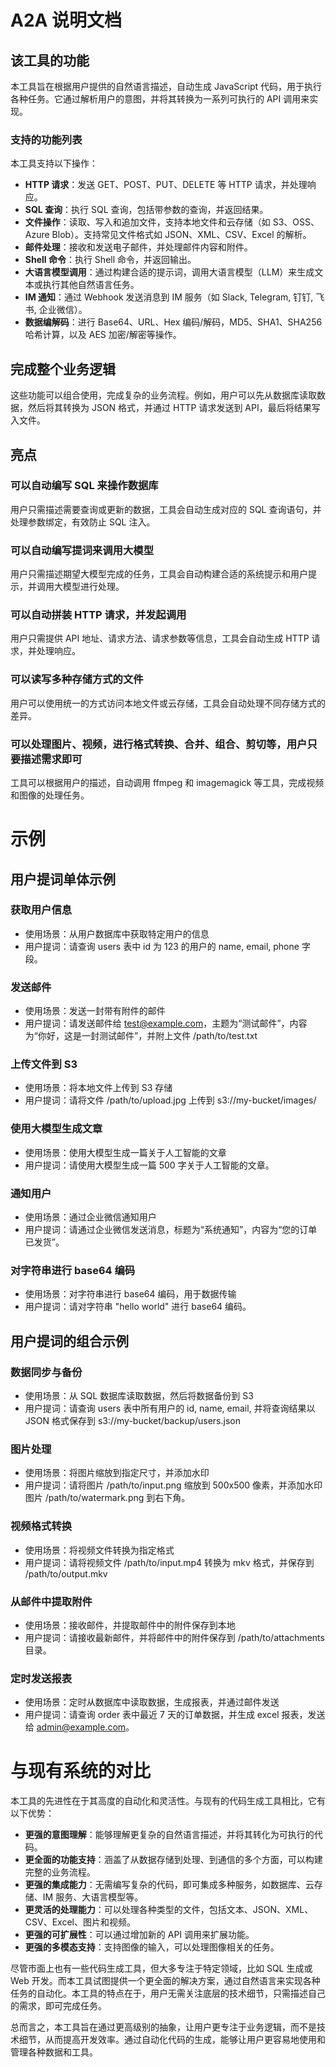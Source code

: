 # A2A 说明文档

## 该工具的功能

本工具旨在根据用户提供的自然语言描述，自动生成 JavaScript 代码，用于执行各种任务。它通过解析用户的意图，并将其转换为一系列可执行的 API 调用来实现。

### 支持的功能列表

本工具支持以下操作：

- **HTTP 请求**：发送 GET、POST、PUT、DELETE 等 HTTP 请求，并处理响应。
- **SQL 查询**：执行 SQL 查询，包括带参数的查询，并返回结果。
- **文件操作**：读取、写入和追加文件，支持本地文件和云存储（如 S3、OSS、Azure Blob）。支持常见文件格式如 JSON、XML、CSV、Excel 的解析。
- **邮件处理**：接收和发送电子邮件，并处理邮件内容和附件。
- **Shell 命令**：执行 Shell 命令，并返回输出。
- **大语言模型调用**：通过构建合适的提示词，调用大语言模型（LLM）来生成文本或执行其他自然语言任务。
- **IM 通知**：通过 Webhook 发送消息到 IM 服务（如 Slack, Telegram, 钉钉, 飞书, 企业微信）。
- **数据编解码**：进行 Base64、URL、Hex 编码/解码，MD5、SHA1、SHA256 哈希计算，以及 AES 加密/解密等操作。

## 完成整个业务逻辑

这些功能可以组合使用，完成复杂的业务流程。例如，用户可以先从数据库读取数据，然后将其转换为 JSON 格式，并通过 HTTP 请求发送到 API，最后将结果写入文件。

## 亮点

### 可以自动编写 SQL 来操作数据库

用户只需描述需要查询或更新的数据，工具会自动生成对应的 SQL 查询语句，并处理参数绑定，有效防止 SQL 注入。

### 可以自动编写提词来调用大模型

用户只需描述期望大模型完成的任务，工具会自动构建合适的系统提示和用户提示，并调用大模型进行处理。

### 可以自动拼装 HTTP 请求，并发起调用

用户只需提供 API 地址、请求方法、请求参数等信息，工具会自动生成 HTTP 请求，并处理响应。

### 可以读写多种存储方式的文件

用户可以使用统一的方式访问本地文件或云存储，工具会自动处理不同存储方式的差异。

### 可以处理图片、视频，进行格式转换、合并、组合、剪切等，用户只要描述需求即可

工具可以根据用户的描述，自动调用 ffmpeg 和 imagemagick 等工具，完成视频和图像的处理任务。

# 示例

## 用户提词单体示例

### 获取用户信息

- 使用场景：从用户数据库中获取特定用户的信息
- 用户提词：请查询 users 表中 id 为 123 的用户的 name, email, phone 字段。

### 发送邮件

- 使用场景：发送一封带有附件的邮件
- 用户提词：请发送邮件给 test@example.com，主题为“测试邮件”，内容为“你好，这是一封测试邮件”，并附上文件 /path/to/test.txt

### 上传文件到 S3

- 使用场景：将本地文件上传到 S3 存储
- 用户提词：请将文件 /path/to/upload.jpg 上传到 s3://my-bucket/images/

### 使用大模型生成文章

- 使用场景：使用大模型生成一篇关于人工智能的文章
- 用户提词：请使用大模型生成一篇 500 字关于人工智能的文章。

### 通知用户

- 使用场景：通过企业微信通知用户
- 用户提词：请通过企业微信发送消息，标题为“系统通知”，内容为“您的订单已发货”。

### 对字符串进行 base64 编码

- 使用场景：对字符串进行 base64 编码，用于数据传输
- 用户提词：请对字符串 "hello world" 进行 base64 编码。

## 用户提词的组合示例

### 数据同步与备份

- 使用场景：从 SQL 数据库读取数据，然后将数据备份到 S3
- 用户提词：请查询 users 表中所有用户的 id, name, email, 并将查询结果以 JSON 格式保存到 s3://my-bucket/backup/users.json

### 图片处理

- 使用场景：将图片缩放到指定尺寸，并添加水印
- 用户提词：请将图片 /path/to/input.png 缩放到 500x500 像素，并添加水印图片 /path/to/watermark.png 到右下角。

### 视频格式转换

- 使用场景：将视频文件转换为指定格式
- 用户提词：请将视频文件 /path/to/input.mp4 转换为 mkv 格式，并保存到 /path/to/output.mkv

### 从邮件中提取附件

- 使用场景：接收邮件，并提取邮件中的附件保存到本地
- 用户提词：请接收最新邮件，并将邮件中的附件保存到 /path/to/attachments 目录。

### 定时发送报表

- 使用场景：定时从数据库中读取数据，生成报表，并通过邮件发送
- 用户提词：请查询 order 表中最近 7 天的订单数据，并生成 excel 报表，发送给 admin@example.com。

# 与现有系统的对比

本工具的先进性在于其高度的自动化和灵活性。与现有的代码生成工具相比，它有以下优势：

- **更强的意图理解**：能够理解更复杂的自然语言描述，并将其转化为可执行的代码。
- **更全面的功能支持**：涵盖了从数据存储到处理、到通信的多个方面，可以构建完整的业务流程。
- **更强的集成能力**：无需编写复杂的代码，即可集成多种服务，如数据库、云存储、IM 服务、大语言模型等。
- **更灵活的处理能力**：可以处理各种类型的文件，包括文本、JSON、XML、CSV、Excel、图片和视频。
- **更强的可扩展性**：可以通过增加新的 API 调用来扩展功能。
- **更强的多模态支持**：支持图像的输入，可以处理图像相关的任务。

尽管市面上也有一些代码生成工具，但大多专注于特定领域，比如 SQL 生成或 Web 开发。而本工具试图提供一个更全面的解决方案，通过自然语言来实现各种任务的自动化。本工具的特点在于，用户无需关注底层的技术细节，只需描述自己的需求，即可完成任务。

总而言之，本工具旨在通过更高级别的抽象，让用户更专注于业务逻辑，而不是技术细节，从而提高开发效率。通过自动化代码的生成，能够让用户更容易地使用和管理各种数据和工具。
